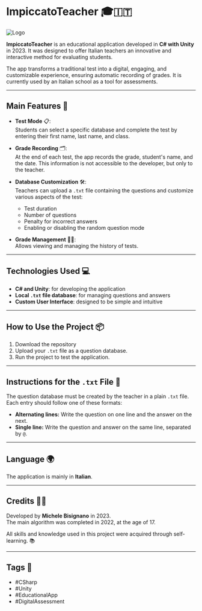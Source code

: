 # ImpiccatoTeacher 🎓🇮🇹

![Logo](logo.ico)
  
**ImpiccatoTeacher** is an educational application developed in **C# with Unity** in 2023. It was designed to offer Italian teachers an innovative and interactive method for evaluating students.  

The app transforms a traditional test into a digital, engaging, and customizable experience, ensuring automatic recording of grades. It is currently used by an Italian school as a tool for assessments.

---

## Main Features 🚀  
- **Test Mode** 📋:  
  Students can select a specific database and complete the test by entering their first name, last name, and class.  

- **Grade Recording** 🗂️:  
  At the end of each test, the app records the grade, student's name, and the date. This information is not accessible to the developer, but only to the teacher.  

- **Database Customization** 🛠️:  
  Teachers can upload a `.txt` file containing the questions and customize various aspects of the test:  
  - Test duration 
  - Number of questions 
  - Penalty for incorrect answers  
  - Enabling or disabling the random question mode   

- **Grade Management** 🧑‍🏫:  
  Allows viewing and managing the history of tests.

---

## Technologies Used 💻  
- **C# and Unity**: for developing the application  
- **Local `.txt` file database**: for managing questions and answers  
- **Custom User Interface**: designed to be simple and intuitive  

---

## How to Use the Project 📦  
1. Download the repository
2. Upload your `.txt` file as a question database.
4. Run the project to test the application.
---

## Instructions for the `.txt` File 📝  
The question database must be created by the teacher in a plain `.txt` file. Each entry should follow one of these formats:
- **Alternating lines:** Write the question on one line and the answer on the next.  
- **Single line:** Write the question and answer on the same line, separated by `@`.  


---

## Language 🌍  
The application is mainly in **Italian**.  

---

## Credits 👨‍💻  
Developed by **Michele Bisignano** in 2023.  
The main algorithm was completed in 2022, at the age of 17.

All skills and knowledge used in this project were acquired through self-learning. 📚  

---

## Tags 📌
- #CSharp
- #Unity
- #EducationalApp
- #DigitalAssessment

